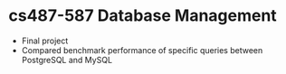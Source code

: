 # cs487-587 Database Management

- Final project 
- Compared benchmark performance of specific queries between PostgreSQL and MySQL

